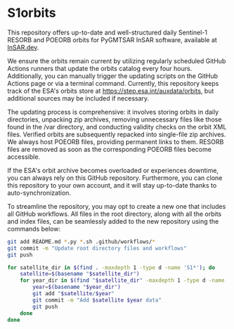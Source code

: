 # S1orbits
This repository offers up-to-date and well-structured daily Sentinel-1 RESORB and POEORB orbits for PyGMTSAR InSAR software, available at [InSAR.dev](https://insar.dev/).

We ensure the orbits remain current by utilizing regularly scheduled GitHub Actions runners that update the orbits catalog every four hours. Additionally, you can manually trigger the updating scripts on the GitHub Actions page or via a terminal command. Currently, this repository keeps track of the ESA's orbits store at https://step.esa.int/auxdata/orbits, but additional sources may be included if necessary.

The updating process is comprehensive: it involves storing orbits in daily directories, unpacking zip archives, removing unnecessary files like those found in the /var directory, and conducting validity checks on the orbit XML files. Verified orbits are subsequently repacked into single-file zip archives. We always host POEORB files, providing permanent links to them. RESORB files are removed as soon as the corresponding POEORB files become accessible.

If the ESA's orbit archive becomes overloaded or experiences downtime, you can always rely on this GitHub repository. Furthermore, you can clone this repository to your own account, and it will stay up-to-date thanks to auto-synchronization.

To streamline the repository, you may opt to create a new one that includes all GitHub workflows. All files in the root directory, along with all the orbits and index files, can be seamlessly added to the new repository using the commands below:

```bash
git add README.md *.py *.sh .github/workflows/*
git commit -m "Update root directory files and workflows"
git push

for satellite_dir in $(find . -maxdepth 1 -type d -name 'S1*'); do
    satellite=$(basename "$satellite_dir")
    for year_dir in $(find "$satellite_dir" -maxdepth 1 -type d -name '20*'); do
        year=$(basename "$year_dir")
        git add "$satellite/$year"
        git commit -m "Add $satellite $year data"
        git push
    done
done
```

